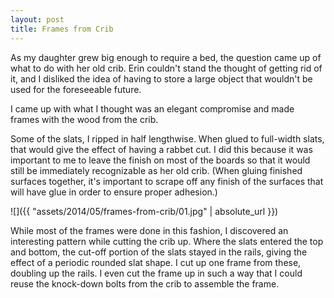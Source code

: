 ```yaml
---
layout: post
title: Frames from Crib
---
```

As my daughter grew big enough to require a bed, the question came up of what to
do with her old crib. Erin couldn't stand the thought of getting rid of it, and
I disliked the idea of having to store a large object that wouldn't be used
for the foreseeable future.

I came up with what I thought was an elegant compromise and made frames with the
wood from the crib.

Some of the slats, I ripped in half lengthwise. When glued to full-width slats,
that would give the effect of having a rabbet cut. I did this because it was
important to me to leave the finish on most of the boards so that it would still
be immediately recognizable as her old crib. (When gluing finished surfaces
together, it's important to scrape off any finish of the surfaces that will
have glue in order to ensure proper adhesion.)

![]({{ "assets/2014/05/frames-from-crib/01.jpg" | absolute_url }})

While most of the frames were done in this fashion, I discovered an interesting
pattern while cutting the crib up. Where the slats entered the top and bottom,
the cut-off portion of the slats stayed in the rails, giving the effect of a
periodic rounded slat shape. I cut up one frame from these, doubling up the
rails. I even cut the frame up in such a way that I could reuse the knock-down
bolts from the crib to assemble the frame.
